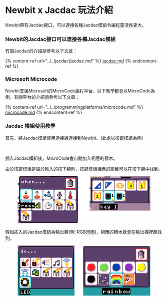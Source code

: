 # Newbit x Jacdac 玩法介紹

Newbit帶有Jacdac接口，可以連接各種Jacdac模組令編程靈活性更大。

### Newbit的Jacdac接口可以連接各種Jacdac模組

有關Jacdac的介紹請參考以下文章：

{% content-ref url="../../jacdac/jacdac.md" %}
[jacdac.md](../../jacdac/jacdac.md)
{% endcontent-ref %}

### Microsoft Microcode

Newbit支援Microsoft的MicroCode編程平台，以下教學都會以MicroCode為例。有關平台的介紹請參考以下文章：

{% content-ref url="../../programmingplatforms/microcode.md" %}
[microcode.md](../../programmingplatforms/microcode.md)
{% endcontent-ref %}

### Jacdac 模組使用教學

首先，將Jacdac模組使用連接線連接到Newbit。(此處以按鍵模組為例)

<figure><img src="https://kittenbothk.readthedocs.io/en/latest/_images/jacdac.jpg" alt="" width="375"><figcaption></figcaption></figure>

插入Jacdac模組後，MicroCode會自動加入相應的積木。

由於按鍵模組是屬於輸入的按下類別，按鍵模組相應的節目可以在按下類中找到。

<figure><img src="../../.gitbook/assets/image.png" alt=""><figcaption></figcaption></figure>

假如插入的Jacdac模組為輸出類(例: RGB燈圈)，相應的積木就會在輸出欄裡面找到。

<figure><img src="../../.gitbook/assets/image (1).png" alt=""><figcaption></figcaption></figure>
